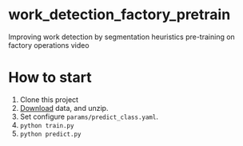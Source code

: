 # work_detection_factory_pretrain
Improving work detection by segmentation heuristics pre-training on factory operations video

# How to start
1. Clone this project
2. [Download](https://drive.google.com/drive/folders/1KvXQ5CzhU173uSxVAtkNO0yABsatpmFp?usp=sharing) data, and unzip.
3. Set configure `params/predict_class.yaml`.
4. `python train.py`
5. `python predict.py`

